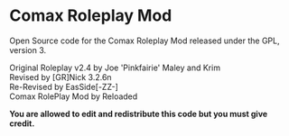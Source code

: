 # Comax Roleplay Mod

Open Source code for the Comax Roleplay Mod released under the GPL, version 3.

Original Roleplay v2.4 by Joe 'Pinkfairie' Maley and Krim<br>
Revised by [GR]Nick 3.2.6n<br>
Re-Revised by EasSide[-ZZ-]<br>
Comax RolePlay Mod by Reloaded<br>

<strong>You are allowed to edit and redistribute this code but you must give credit.</strong>
